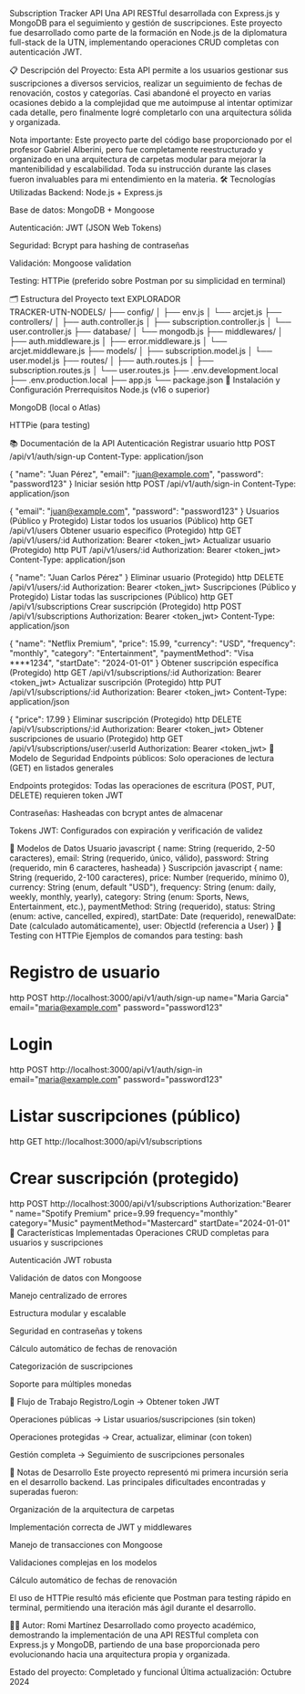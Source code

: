 Subscription Tracker API
Una API RESTful desarrollada con Express.js y MongoDB para el seguimiento y gestión de suscripciones. Este proyecto fue desarrollado como parte de la formación en Node.js de la diplomatura full-stack de la UTN, implementando operaciones CRUD completas con autenticación JWT.

📋 Descripción del Proyecto:
Esta API permite a los usuarios gestionar sus suscripciones a diversos servicios, realizar un seguimiento de fechas de renovación, costos y categorías. Casi abandoné el proyecto en varias ocasiones debido a la complejidad que me autoimpuse al intentar optimizar cada detalle, pero finalmente logré completarlo con una arquitectura sólida y organizada.

Nota importante: Este proyecto parte del código base proporcionado por el profesor Gabriel Alberini, pero fue completamente reestructurado y organizado en una arquitectura de carpetas modular para mejorar la mantenibilidad y escalabilidad.
Toda su instrucción durante las clases fueron invaluables para mi entendimiento en la materia.
🛠 Tecnologías Utilizadas
Backend: Node.js + Express.js

Base de datos: MongoDB + Mongoose

Autenticación: JWT (JSON Web Tokens)

Seguridad: Bcrypt para hashing de contraseñas

Validación: Mongoose validation

Testing: HTTPie (preferido sobre Postman por su simplicidad en terminal)

🗂 Estructura del Proyecto
text
EXPLORADOR  
TRACKER-UTN-NODELS/
├── config/
│   ├── env.js
│   └── arcjet.js
├── controllers/
│   ├── auth.controller.js
│   ├── subscription.controller.js
│   └── user.controller.js
├── database/
│   └── mongodb.js
├── middlewares/
│   ├── auth.middleware.js
│   ├── error.middleware.js
│   └── arcjet.middleware.js
├── models/
│   ├── subscription.model.js
│   └── user.model.js
├── routes/
│   ├── auth.routes.js
│   ├── subscription.routes.js
│   └── user.routes.js
├── .env.development.local
├── .env.production.local
├── app.js
└── package.json
🚀 Instalación y Configuración
Prerrequisitos
Node.js (v16 o superior)

MongoDB (local o Atlas)

HTTPie (para testing)




📚 Documentación de la API
Autenticación
Registrar usuario
http
POST /api/v1/auth/sign-up
Content-Type: application/json

{
  "name": "Juan Pérez",
  "email": "juan@example.com",
  "password": "password123"
}
Iniciar sesión
http
POST /api/v1/auth/sign-in
Content-Type: application/json

{
  "email": "juan@example.com",
  "password": "password123"
}
Usuarios (Público y Protegido)
Listar todos los usuarios (Público)
http
GET /api/v1/users
Obtener usuario específico (Protegido)
http
GET /api/v1/users/:id
Authorization: Bearer <token_jwt>
Actualizar usuario (Protegido)
http
PUT /api/v1/users/:id
Authorization: Bearer <token_jwt>
Content-Type: application/json

{
  "name": "Juan Carlos Pérez"
}
Eliminar usuario (Protegido)
http
DELETE /api/v1/users/:id
Authorization: Bearer <token_jwt>
Suscripciones (Público y Protegido)
Listar todas las suscripciones (Público)
http
GET /api/v1/subscriptions
Crear suscripción (Protegido)
http
POST /api/v1/subscriptions
Authorization: Bearer <token_jwt>
Content-Type: application/json

{
  "name": "Netflix Premium",
  "price": 15.99,
  "currency": "USD",
  "frequency": "monthly",
  "category": "Entertainment",
  "paymentMethod": "Visa ****1234",
  "startDate": "2024-01-01"
}
Obtener suscripción específica (Protegido)
http
GET /api/v1/subscriptions/:id
Authorization: Bearer <token_jwt>
Actualizar suscripción (Protegido)
http
PUT /api/v1/subscriptions/:id
Authorization: Bearer <token_jwt>
Content-Type: application/json

{
  "price": 17.99
}
Eliminar suscripción (Protegido)
http
DELETE /api/v1/subscriptions/:id
Authorization: Bearer <token_jwt>
Obtener suscripciones de usuario (Protegido)
http
GET /api/v1/subscriptions/user/:userId
Authorization: Bearer <token_jwt>
🔐 Modelo de Seguridad
Endpoints públicos: Solo operaciones de lectura (GET) en listados generales

Endpoints protegidos: Todas las operaciones de escritura (POST, PUT, DELETE) requieren token JWT

Contraseñas: Hasheadas con bcrypt antes de almacenar

Tokens JWT: Configurados con expiración y verificación de validez

💾 Modelos de Datos
Usuario
javascript
{
  name: String (requerido, 2-50 caracteres),
  email: String (requerido, único, válido),
  password: String (requerido, min 6 caracteres, hasheada)
}
Suscripción
javascript
{
  name: String (requerido, 2-100 caracteres),
  price: Number (requerido, mínimo 0),
  currency: String (enum, default "USD"),
  frequency: String (enum: daily, weekly, monthly, yearly),
  category: String (enum: Sports, News, Entertainment, etc.),
  paymentMethod: String (requerido),
  status: String (enum: active, cancelled, expired),
  startDate: Date (requerido),
  renewalDate: Date (calculado automáticamente),
  user: ObjectId (referencia a User)
}
🧪 Testing con HTTPie
Ejemplos de comandos para testing:
bash
# Registro de usuario
http POST http://localhost:3000/api/v1/auth/sign-up name="Maria Garcia" email="maria@example.com" password="password123"

# Login
http POST http://localhost:3000/api/v1/auth/sign-in email="maria@example.com" password="password123"

# Listar suscripciones (público)
http GET http://localhost:3000/api/v1/subscriptions

# Crear suscripción (protegido)
http POST http://localhost:3000/api/v1/subscriptions Authorization:"Bearer <token>" name="Spotify Premium" price=9.99 frequency="monthly" category="Music" paymentMethod="Mastercard" startDate="2024-01-01"
🎯 Características Implementadas
Operaciones CRUD completas para usuarios y suscripciones

Autenticación JWT robusta

Validación de datos con Mongoose

Manejo centralizado de errores

Estructura modular y escalable

Seguridad en contraseñas y tokens

Cálculo automático de fechas de renovación

Categorización de suscripciones

Soporte para múltiples monedas

🔄 Flujo de Trabajo
Registro/Login → Obtener token JWT

Operaciones públicas → Listar usuarios/suscripciones (sin token)

Operaciones protegidas → Crear, actualizar, eliminar (con token)

Gestión completa → Seguimiento de suscripciones personales

📝 Notas de Desarrollo
Este proyecto representó mi primera incursión seria en el desarrollo backend. Las principales dificultades encontradas y superadas fueron:

Organización de la arquitectura de carpetas

Implementación correcta de JWT y middlewares

Manejo de transacciones con Mongoose

Validaciones complejas en los modelos

Cálculo automático de fechas de renovación

El uso de HTTPie resultó más eficiente que Postman para testing rápido en terminal, permitiendo una iteración más ágil durante el desarrollo.

👨‍💻 Autor: Romi Martínez
Desarrollado como proyecto académico, demostrando la implementación de una API RESTful completa con Express.js y MongoDB, partiendo de una base proporcionada pero evolucionando hacia una arquitectura propia y organizada.

Estado del proyecto: Completado y funcional
Última actualización: Octubre 2024

